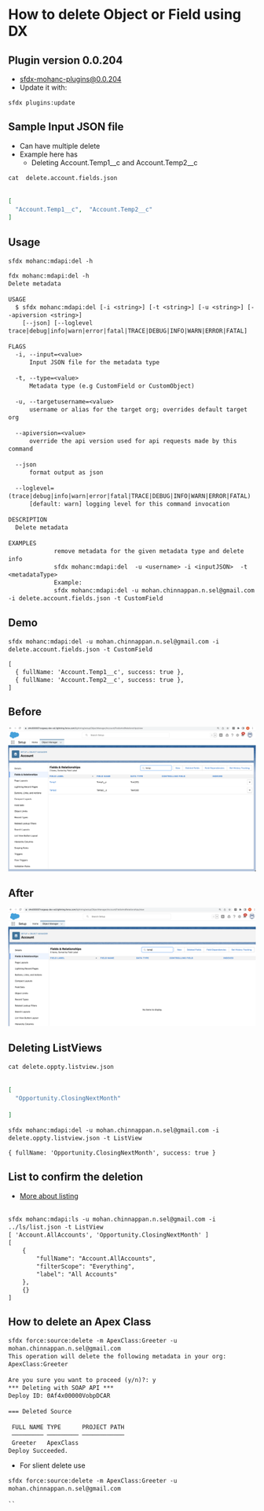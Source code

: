 #  How to delete Object or Field using DX

## Plugin version 0.0.204
-  sfdx-mohanc-plugins@0.0.204
- Update it with:
```
sfdx plugins:update
```

## Sample Input JSON file
- Can have multiple delete 
- Example here has 
	-  Deleting Account.Temp1__c and Account.Temp2__c

```
cat  delete.account.fields.json 
```
```json

[
  "Account.Temp1__c",  "Account.Temp2__c"
]

```
## Usage
```
sfdx mohanc:mdapi:del -h
```
```
fdx mohanc:mdapi:del -h
Delete metadata

USAGE
  $ sfdx mohanc:mdapi:del [-i <string>] [-t <string>] [-u <string>] [--apiversion <string>]
    [--json] [--loglevel trace|debug|info|warn|error|fatal|TRACE|DEBUG|INFO|WARN|ERROR|FATAL]

FLAGS
  -i, --input=<value>
      Input JSON file for the metadata type

  -t, --type=<value>
      Metadata type (e.g CustomField or CustomObject)

  -u, --targetusername=<value>
      username or alias for the target org; overrides default target org

  --apiversion=<value>
      override the api version used for api requests made by this command

  --json
      format output as json

  --loglevel=(trace|debug|info|warn|error|fatal|TRACE|DEBUG|INFO|WARN|ERROR|FATAL)
      [default: warn] logging level for this command invocation

DESCRIPTION
  Delete metadata

EXAMPLES
             remove metadata for the given metadata type and delete info 
             sfdx mohanc:mdapi:del  -u <username> -i <inputJSON>  -t <metadataType>
             Example:
             sfdx mohanc:mdapi:del -u mohan.chinnappan.n.sel@gmail.com -i delete.account.fields.json -t CustomField

```

## Demo
```
sfdx mohanc:mdapi:del -u mohan.chinnappan.n.sel@gmail.com -i delete.account.fields.json -t CustomField
```

```
[
  { fullName: 'Account.Temp1__c', success: true },
  { fullName: 'Account.Temp2__c', success: true },
]

```
## Before
![Before Delete](img/delete-field-before.png)

## After
![After Delete](img/delete-field-after.png)

<a name='listViewDel'></a>
## Deleting ListViews

```
cat delete.oppty.listview.json 
```

```json

[
  "Opportunity.ClosingNextMonth"

]

```

```
sfdx mohanc:mdapi:del -u mohan.chinnappan.n.sel@gmail.com -i delete.oppty.listview.json -t ListView 
```

```
{ fullName: 'Opportunity.ClosingNextMonth', success: true }

```
## List to confirm the deletion
- [More about listing](../ls/list.md)

```

sfdx mohanc:mdapi:ls -u mohan.chinnappan.n.sel@gmail.com -i  ../ls/list.json -t ListView
[ 'Account.AllAccounts', 'Opportunity.ClosingNextMonth' ]
[
    {
        "fullName": "Account.AllAccounts",
        "filterScope": "Everything",
        "label": "All Accounts"
    },
    {}
]

```
<a name='apexDelete'></a>
## How to delete an Apex Class
```
sfdx force:source:delete -m ApexClass:Greeter -u mohan.chinnappan.n.sel@gmail.com
This operation will delete the following metadata in your org: 
ApexClass:Greeter

Are you sure you want to proceed (y/n)?: y
*** Deleting with SOAP API ***
Deploy ID: 0Af4x00000VobpDCAR

=== Deleted Source

 FULL NAME TYPE      PROJECT PATH 
 ───────── ───────── ──────────── 
 Greeter   ApexClass              
Deploy Succeeded.

```
- For slient delete use
```
sfdx force:source:delete -m ApexClass:Greeter -u mohan.chinnappan.n.sel@gmail.com

``


